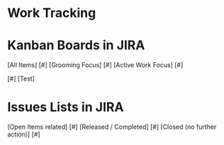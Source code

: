 # Work Tracking

# Kanban Boards in JIRA
[All Items] [#]
[Grooming Focus] [#]
[Active Work Focus] [#]

[#] [Test]

# Issues Lists in JIRA
[Open Items related] [#]
[Released / Completed] [#]
[Closed (no further action)] [#]
